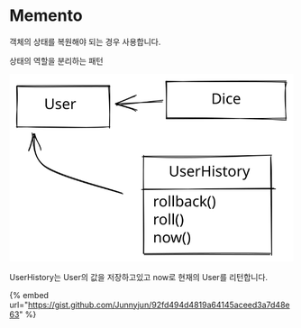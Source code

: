 # Memento

객체의 상태를 복원해야 되는 경우 사용합니다.

상태의 역할을 분리하는 패턴

<img src="../../.gitbook/assets/file.drawing.svg" alt="" class="gitbook-drawing">

UserHistory는 User의 값을 저장하고있고 now로 현재의 User를 리턴합니다.

{% embed url="https://gist.github.com/Junnyjun/92fd494d4819a64145aceed3a7d48e63" %}
